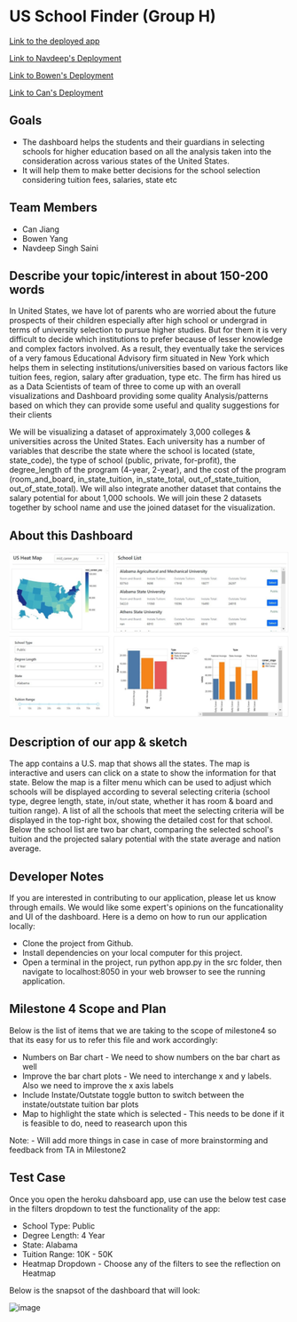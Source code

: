 # US School Finder (Group H)

[Link to the deployed app](https://us-school-finder.herokuapp.com/)

[Link to Navdeep's Deployment](https://us-school-finder-navdeep.herokuapp.com/)

[Link to Bowen's Deployment](https://us-school-finder-bowen.herokuapp.com/)

[Link to Can's Deployment](https://us-school-finder-can.herokuapp.com/)

## Goals

- The dashboard helps the students and their guardians in selecting schools for higher education based on all the analysis taken into the consideration across various states of the United States.
- It will help them to make better decisions for the school selection considering tuition fees, salaries, state etc

## Team Members

- Can Jiang
- Bowen Yang
- Navdeep Singh Saini

## Describe your topic/interest in about 150-200 words

In United States, we have lot of parents who are worried about the future prospects of their children especially after high school or undergrad in terms of university selection to pursue higher studies. But for them it is very difficult to decide which institutions to prefer because of lesser knowledge and complex factors involved. As a result, they eventually take the services of a very famous Educational Advisory firm situated in New York which helps them in selecting institutions/universities based on various factors like tuition fees, region, salary after graduation, type etc. The firm has hired us as a Data Scientists of team of three to come up with an overall visualizations and Dashboard providing some quality Analysis/patterns based on which they can provide some useful and quality suggestions for their clients

We will be visualizing a dataset of approximately 3,000 colleges & universities across the United States. Each university has a number of variables that describe the state where the school is located (state, state_code), the type of school (public, private, for-profit), the degree_length of the program (4-year, 2-year), and the cost of the program (room_and_board, in_state_tuition, in_state_total, out_of_state_tuition, out_of_state_total). We will also integrate another dataset that contains the salary potential for about 1,000 schools. We will join these 2 datasets together by school name and use the joined dataset for the visualization.

## About this Dashboard

<img src ="dashboard.jpg" width="1000px">

## Description of our app & sketch

The app contains a U.S. map that shows all the states. The map is interactive and users can click on a state to show the information for that state. Below the map is a filter menu which can be used to adjust which schools will be displayed according to several selecting criteria (school type, degree length, state, in/out state, whether it has room & board and tuition range). A list of all the schools that meet the selecting criteria will be displayed in the top-right box, showing the detailed cost for that school. Below the school list are two bar chart, comparing the selected school's tuition and the projected salary potential with the state average and nation average.

## Developer Notes

If you are interested in contributing to our application, please let us know through emails. We would like some expert's opinions on the funcationality and UI of the dashboard. Here is a demo on how to run our application locally:

- Clone the project from Github.
- Install dependencies on your local computer for this project.
- Open a terminal in the project, run python app.py in the src folder, then navigate to localhost:8050 in your web browser to see the running application.

## Milestone 4 Scope and Plan

Below is the list of items that we are taking to the scope of milestone4 so that its easy for us to refer this file and work accordingly:

- Numbers on Bar chart - We need to show numbers on the bar chart as well
- Improve the bar chart plots - We need to interchange x and y labels. Also we need to improve the x axis labels
- Include Instate/Outstate toggle button to switch between the instate/outstate tuition bar plots
- Map to highlight the state which is selected - This needs to be done if it is feasible to do, need to reasearch upon this

Note: - Will add more things in case in case of more brainstorming and feedback from TA in Milestone2

## Test Case

Once you open the heroku dahsboard app, use can use the below test case in the filters dropdown to test the functionality of the app:

- School Type: Public
- Degree Length: 4 Year
- State: Alabama
- Tuition Range: 10K - 50K
- Heatmap Dropdown - Choose any of the filters to see the reflection on Heatmap

Below is the snapsot of the dashboard that will look:

![image](https://user-images.githubusercontent.com/87165579/157771641-be515f0d-ff46-40f5-b1a5-b7277e050f21.png)

